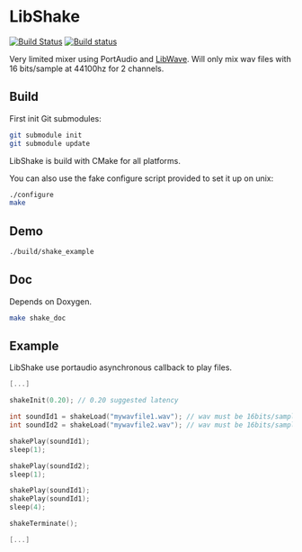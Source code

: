 LibShake
========
[![Build Status](https://travis-ci.org/ssbx/libshake.svg?branch=master)](https://travis-ci.org/ssbx/libshake)
[![Build status](https://ci.appveyor.com/api/projects/status/9fd4q1t27bej41ox/branch/master?svg=true)](https://ci.appveyor.com/project/ssbx/libshake/branch/master)

Very limited mixer using PortAudio and [LibWave](https://github.com/ssbx/libwave). Will only mix wav files with 16 bits/sample at 44100hz for 2 channels.

Build
-----
First init Git submodules:
```sh
git submodule init
git submodule update
```

LibShake is build with CMake for all platforms.

You can also use the fake configure script provided to set it up on unix:
```sh
./configure
make
```

Demo
----
```sh
./build/shake_example
```

Doc
---
Depends on Doxygen.
```sh
make shake_doc
```

Example
-------
LibShake use portaudio asynchronous callback to play files.

```c
[...]

shakeInit(0.20); // 0.20 suggested latency

int soundId1 = shakeLoad("mywavfile1.wav"); // wav must be 16bits/samples 44100samples/seconds 2 channels
int soundId2 = shakeLoad("mywavfile2.wav"); // wav must be 16bits/samples 44100samples/seconds 2 channels

shakePlay(soundId1);
sleep(1);

shakePlay(soundId2);
sleep(1);

shakePlay(soundId1);
shakePlay(soundId1);
sleep(4);

shakeTerminate();

[...]

```
